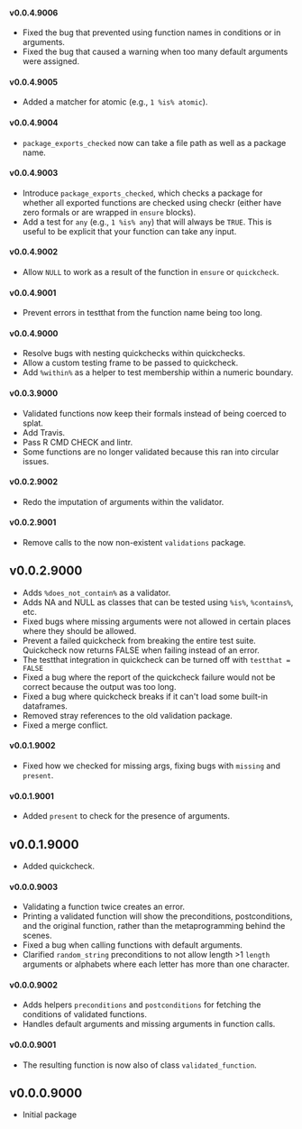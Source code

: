 #### v0.0.4.9006

* Fixed the bug that prevented using function names in conditions or in arguments.
* Fixed the bug that caused a warning when too many default arguments were assigned.

#### v0.0.4.9005

* Added a matcher for atomic (e.g., `1 %is% atomic`).

#### v0.0.4.9004

* `package_exports_checked` now can take a file path as well as a package name.

#### v0.0.4.9003

* Introduce `package_exports_checked`, which checks a package for whether all exported functions are checked using checkr (either have zero formals or are wrapped in `ensure` blocks).
* Add a test for `any` (e.g., `1 %is% any`) that will always be `TRUE`. This is useful to be explicit that your function can take any input.

#### v0.0.4.9002

* Allow `NULL` to work as a result of the function in `ensure` or `quickcheck`.

#### v0.0.4.9001

* Prevent errors in testthat from the function name being too long.

#### v0.0.4.9000

* Resolve bugs with nesting quickchecks within quickchecks.
* Allow a custom testing frame to be passed to quickcheck.
* Add `%within%` as a helper to test membership within a numeric boundary.

#### v0.0.3.9000

* Validated functions now keep their formals instead of being coerced to splat.
* Add Travis.
* Pass R CMD CHECK and lintr.
* Some functions are no longer validated because this ran into circular issues.

#### v0.0.2.9002

* Redo the imputation of arguments within the validator.

#### v0.0.2.9001

* Remove calls to the now non-existent `validations` package.

## v0.0.2.9000

* Adds `%does_not_contain%` as a validator.
* Adds NA and NULL as classes that can be tested using `%is%`, `%contains%`, etc.
* Fixed bugs where missing arguments were not allowed in certain places where they should be allowed.
* Prevent a failed quickcheck from breaking the entire test suite. Quickcheck now returns FALSE when failing instead of an error.
* The testthat integration in quickcheck can be turned off with `testthat = FALSE`
* Fixed a bug where the report of the quickcheck failure would not be correct because the output was too long.
* Fixed a bug where quickcheck breaks if it can't load some built-in dataframes.
* Removed stray references to the old validation package.
* Fixed a merge conflict.


#### v0.0.1.9002

* Fixed how we checked for missing args, fixing bugs with `missing` and `present`.

#### v0.0.1.9001

* Added `present` to check for the presence of arguments.

## v0.0.1.9000

* Added quickcheck.


#### v0.0.0.9003

* Validating a function twice creates an error.
* Printing a validated function will show the preconditions, postconditions, and the original function, rather than the metaprogramming behind the scenes.
* Fixed a bug when calling functions with default arguments.
* Clarified `random_string` preconditions to not allow length >1 `length` arguments or alphabets where each letter has more than one character.

#### v0.0.0.9002

* Adds helpers `preconditions` and `postconditions` for fetching the conditions of validated functions.
* Handles default arguments and missing arguments in function calls.

#### v0.0.0.9001

* The resulting function is now also of class `validated_function`.

## v0.0.0.9000

* Initial package
